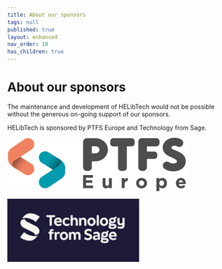 ```yaml
---
title: About our sponsors
tags: null
published: true
layout: enhanced
nav_order: 18
has_children: true
---
```


# About our sponsors

The maintenance and development of HELibTech would not be possible without the generous on-going support of our sponsors.

HELibTech is sponsored by PTFS Europe and Technology from Sage.

![](/assets/images/ptfs.png)

![](/assets/images/tehcnology-from-sage.jpg)

